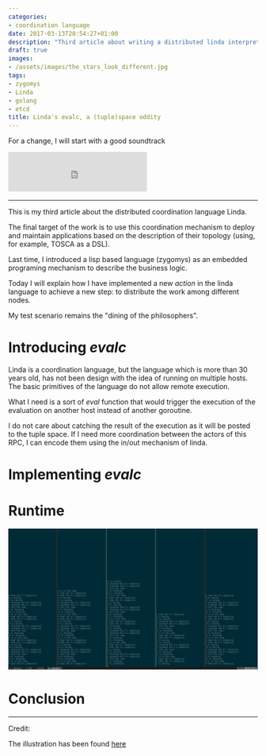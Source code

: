 ```yaml
---
categories:
- coordination language
date: 2017-03-13T20:54:27+01:00
description: "Third article about writing a distributed linda interpreter"
draft: true
images:
- /assets/images/the_stars_look_different.jpg
tags:
- zygomys
- Linda
- golang
- etcd
title: Linda's evalc, a (tuple)space oddity
---
```


For a change, I will start with a good soundtrack

<iframe src="https://embed.spotify.com/?uri=spotify:track:72Z17vmmeQKAg8bptWvpVG&theme=white" width="280" height="80" frameborder="0" allowtransparency="true"></iframe>

----
This is my third article about the distributed coordination language Linda.

The final target of the work is to use this coordination mechanism to deploy and maintain applications based on the description of their topology (using, for example, TOSCA as a DSL).

Last time, I introduced a lisp based language (zygomys) as an embedded programing mechanism to describe the business logic.

Today I will explain how I have implemented a new _action_ in the linda language to achieve a new step: to distribute the work among different nodes.

My test scenario remains the "dining of the philosophers".

# Introducing _evalc_

Linda is a coordination language, but the language which is more than 30 years old, has not been design with the idea of running on multiple hosts.
The basic primitives of the language do not allow remote execution.

What I need is a sort of _eval_ function that would trigger the execution of the evaluation on another host instead of another goroutine.

I do not care about catching the result of the execution as it will be posted to the tuple space.
If I need more coordination between the actors of this RPC, I can encode them using the in/out mechanism of  linda.

# Implementing _evalc_


# Runtime

![Runtime screenshot](https://raw.githubusercontent.com/ditrit/go-linda/master/doc/v0.3.png)

# Conclusion



----
Credit:

The illustration has been found [here](https://www.flickr.com/photos/joebehr/23704122254)
